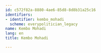 ```yaml
---
id: c572f82a-8880-4ae6-85d8-8d8b31a25c16
identifiers:
- identifier: kembo_mohadi
  scheme: everypolitician_legacy
name: Kembo Mohadi
lang: en
title: Kembo Mohadi

---
```

